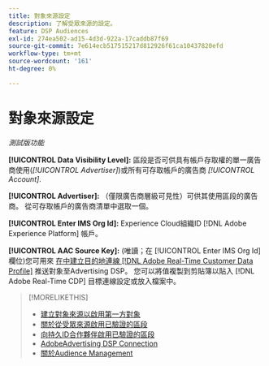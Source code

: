 ```yaml
---
title: 對象來源設定
description: 了解受眾來源的設定。
feature: DSP Audiences
exl-id: 274ea502-ad15-4d3d-922a-17caddb87f69
source-git-commit: 7e614ecb517515217d812926f61ca10437820efd
workflow-type: tm+mt
source-wordcount: '161'
ht-degree: 0%

---
```


# 對象來源設定

*測試版功能*

**[!UICONTROL Data Visibility Level]:** 區段是否可供具有帳戶存取權的單一廣告商使用(*[!UICONTROL Advertiser]*)或所有可存取帳戶的廣告商 *[!UICONTROL Account]*.

**[!UICONTROL Advertiser]:** （僅限廣告商層級可見性）可供其使用區段的廣告商。 從可存取帳戶的廣告商清單中選取一個。

**[!UICONTROL Enter IMS Org Id]:** Experience Cloud組織ID [!DNL Adobe Experience Platform] 帳戶。

**[!UICONTROL AAC Source Key]:** (唯讀；在 [!UICONTROL Enter IMS Org Id] 欄位)您可用來 [在中建立目的地連線 [!DNL Adobe Real-Time Customer Data Profile]](https://experienceleague.adobe.com/docs/experience-platform/destinations/catalog/advertising/adobe-advertising-connection.html) 推送對象至Advertising DSP。 您可以將值複製到剪貼簿以貼入 [!DNL Adobe Real-Time CDP] 目標連線設定或放入檔案中。

>[!MORELIKETHIS]
>
>* [建立對象來源以啟用第一方對象](source-create.md)
>* [關於從受眾來源啟用已驗證的區段](source-about.md)
>* [向持久ID合作夥伴啟用已驗證的區段](source-durable-id.md)
>* [AdobeAdvertising DSP Connection](https://experienceleague.adobe.com/docs/experience-platform/destinations/catalog/advertising/adobe-advertising-connection.html)
>* [關於Audience Management](/help/dsp/audiences/audience-about.md)

